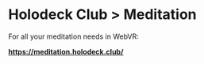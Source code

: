 # Holodeck Club > Meditation

For all your meditation needs in WebVR:

__https://meditation.holodeck.club/__
